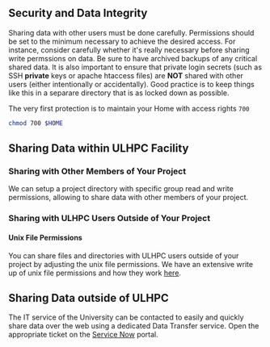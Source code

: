 ## Security and Data Integrity

Sharing data with other users must be done carefully. Permissions
should be set to the minimum necessary to achieve the desired
access. For instance, consider carefully whether it's really necessary
before sharing write permssions on data. Be sure to have archived
backups of any critical shared data. It is also important to ensure
that private login secrets (such as SSH **private** keys or apache
htaccess files) are **NOT** shared with other users (either intentionally
or accidentally). Good practice is to keep things like this in a
separare directory that is as locked down as possible.

The very first protection is to maintain your Home with access rights `700`

```bash
chmod 700 $HOME
```

## Sharing Data within ULHPC Facility

### Sharing with Other Members of Your Project

We can setup a project directory with specific group read and write permissions, allowing to
share data with other members of your project.

### Sharing with ULHPC Users Outside of Your Project

#### Unix File Permissions

You can share files and directories with ULHPC users outside of your
project by adjusting the unix file permissions. We have an extensive
write up of unix file permissions and how they work
[here](../filesystems/unix-file-permissions.md).

## Sharing Data outside of ULHPC

The IT service of the University can be contacted to easily and quickly share data over the web
using a dedicated Data Transfer service.
Open the appropriate ticket on the [Service Now](https://service.uni.lu) portal.

